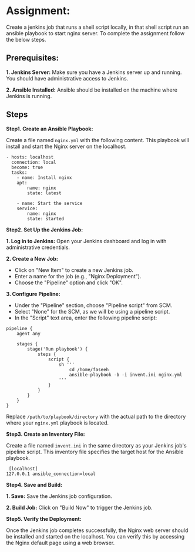 

# Assignment: 
Create a jenkins job that runs a shell script locally, in that shell script run an ansible playbook to start nginx server. To complete the assignment follow the below steps.
 


## Prerequisites:
 
**1. Jenkins Server:** Make sure you have a Jenkins server up and running. You should have administrative access to Jenkins.
 
**2. Ansible Installed:** Ansible should be installed on the machine where Jenkins is running.

 

## Steps
 
 **Step1. Create an Ansible Playbook:** 

Create a file named `nginx.yml` with the following content. This playbook will install and start the Nginx server on the localhost.
``` 
- hosts: localhost
  connection: local
  become: true
  tasks:
    - name: Install nginx
  	apt:
    	name: nginx
    	state: latest
 
    - name: Start the service
  	service:
    	name: nginx
    	state: started
 ```
**Step2. Set Up the Jenkins Job:**
 
**1. Log in to Jenkins:** Open your Jenkins dashboard and log in with administrative credentials.
 
**2. Create a New Job:**
   - Click on "New Item" to create a new Jenkins job.
   - Enter a name for the job (e.g., "Nginx Deployment").
   - Choose the "Pipeline" option and click "OK".
 
**3. Configure Pipeline:**
   - Under the "Pipeline" section, choose "Pipeline script" from SCM.
   - Select "None" for the SCM, as we will be using a pipeline script.
   - In the "Script" text area, enter the following pipeline script:
``` 
pipeline {
    agent any

    stages {
        stage('Run playbook') {
            steps {
                script {
                    sh '''
                        cd /home/faseeh
                        ansible-playbook -b -i invent.ini nginx.yml
                    '''
                }
            }
        }
    }
}
``` 
 
Replace `/path/to/playbook/directory` with the actual path to the directory where your `nginx.yml` playbook is located.
 
**Step3. Create an Inventory File:**

Create a file named `invent.ini` in the same directory as your Jenkins job's pipeline script. This inventory file specifies the target host for the Ansible playbook.
``` 
 [localhost]
127.0.0.1 ansible_connection=local
``` 
**Step4. Save and Build:**
 
**1. Save:** Save the Jenkins job configuration.

**2. Build Job:** Click on "Build Now" to trigger the Jenkins job.
 
**Step5. Verify the Deployment:**

Once the Jenkins job completes successfully, the Nginx web server should be installed and started on the localhost. You can verify this by accessing the Nginx default page using a web browser.
 
 
 


